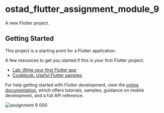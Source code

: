 # ostad_flutter_assignment_module_9

A new Flutter project.

## Getting Started

This project is a starting point for a Flutter application.

A few resources to get you started if this is your first Flutter project:

- [Lab: Write your first Flutter app](https://docs.flutter.dev/get-started/codelab)
- [Cookbook: Useful Flutter samples](https://docs.flutter.dev/cookbook)

For help getting started with Flutter development, view the
[online documentation](https://docs.flutter.dev/), which offers tutorials,
samples, guidance on mobile development, and a full API reference.

![assignment 9 000](https://github.com/khalid063/Ostad_Flutter_Assignment_Module_9/assets/51012988/a6c4a1d1-e999-4424-946f-eccaf627cc1a)

